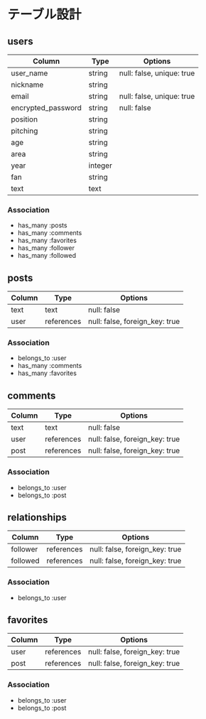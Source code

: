 # テーブル設計
 
## users

|Column            |Type   |Options                  |
|------------------|-------|-------------------------|
|user_name         |string |null: false, unique: true|
|nickname          |string |                         |
|email             |string |null: false, unique: true|
|encrypted_password|string |null: false              |
|position          |string |                         |
|pitching          |string |                         |
|age               |string |                         |
|area              |string |                         |
|year              |integer|                         | 
|fan               |string |                         |
|text              |text   |                         |

### Association

- has_many :posts
- has_many :comments
- has_many :favorites
- has_many :follower
- has_many :followed

## posts

|Column|Type      |Options                       |
|------|----------|------------------------------|
|text  |text      |null: false                   |
|user  |references|null: false, foreign_key: true|

### Association

- belongs_to :user
- has_many   :comments
- has_many   :favorites

## comments

|Column|Type      |Options                       |
|------|----------|------------------------------|
|text  |text      |null: false                   |
|user  |references|null: false, foreign_key: true|
|post  |references|null: false, foreign_key: true|

### Association

- belongs_to :user
- belongs_to :post

## relationships

|Column  |Type      |Options                       |
|--------|----------|------------------------------|
|follower|references|null: false, foreign_key: true|
|followed|references|null: false, foreign_key: true|

### Association

- belongs_to :user

## favorites

|Column  |Type      |Options                       |
|--------|----------|------------------------------|
|user    |references|null: false, foreign_key: true|
|post    |references|null: false, foreign_key: true|

### Association

- belongs_to :user
- belongs_to :post

